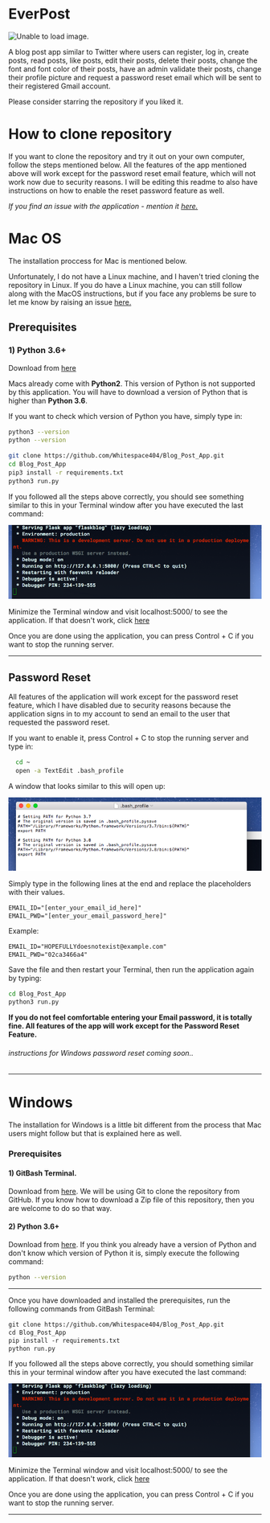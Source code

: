 # EverPost

![Unable to load image.](https://cdn.pixabay.com/photo/2015/01/20/12/51/imac-605421_960_720.jpg)

A blog post app similar to Twitter where users can register, log in, create posts, read posts, 
like posts, edit their posts, delete their posts, change the font and font color of their posts,
have an admin validate their posts, change their profile picture and request a password reset email
which will be sent to their registered Gmail account.

Please consider starring the repository if you liked it.

# **How to clone repository**

If you want to clone the repository and try it 
out on your own computer, follow the steps 
mentioned below. All the features of the app mentioned 
above will work except for the password reset email feature, which
will not work now due to security reasons. I will be editing this readme to 
also have instructions on how to enable the reset password feature as well.

_If you find an issue with the application - mention it [here.](https://github.com/Whitespace404/EverPost/issues/new)_


# Mac OS 
The installation proccess for Mac is mentioned below.

Unfortunately, I do not have a Linux machine, and I haven't tried cloning the repository in Linux.
If you do have a Linux machine, you can still follow along with the MacOS instructions, but if you
face any problems be sure to let me know by raising an issue [here.](https://github.com/Whitespace404/EverPost/issues/new)

## Prerequisites

### 1) Python 3.6+
Download from [here](https://www.python.org/)

Macs already come with **Python2**. This version of Python is not supported by this application.
You will have to download a version of Python that is higher than __Python 3.6__. 

If you want to check which version of Python you have, simply type in:

```bash
python3 --version
python --version
```

```bash
git clone https://github.com/Whitespace404/Blog_Post_App.git
cd Blog_Post_App
pip3 install -r requirements.txt 
python3 run.py
```

If you followed all the steps above correctly,
you should see something similar to this in your Terminal 
window after you have executed the last command:
  
<img src="success.png">

Minimize the Terminal window and visit localhost:5000/ to see the application. If that doesn't work, click 
<a href="http://127.0.0.1:5000/">here
</a>

Once you are done using the application, you can press Control + C if you want to stop the running server.

---

## Password Reset
All features of the application will work except for the password reset feature, 
which I have disabled due to security reasons because the application signs in to my account to 
send an email to the user that requested the password reset.

If you want to enable it, press Control + C to stop the running server and type in:

```bash
  cd ~
  open -a TextEdit .bash_profile
```

A window that looks similar to this will open up:

<img src="window.png"/>

Simply type in the following lines at the end and replace the placeholders with their values.

```
EMAIL_ID="[enter_your_email_id_here]"
EMAIL_PWD="[enter_your_email_password_here]"
```

Example:

```
EMAIL_ID="HOPEFULLYdoesnotexist@example.com"
EMAIL_PWD="02ca3466a4"
```


Save the file and then restart your Terminal, then run the application again by typing:

```bash
cd Blog_Post_App
python3 run.py
```

**If you do not feel comfortable entering your Email password, it is totally fine. All features of the app will work except for the Password Reset Feature.**


###### instructions for Windows password reset coming soon..

---
# Windows
The installation for Windows is a little
bit different from the process that Mac users might follow
but that is explained here as well.
### Prerequisites

#### 1) GitBash Terminal.
Download from [here](https://git-scm.com/downloads).
We will be using Git to clone the repository 
from GitHub. If you know how to download a Zip file
of this repository, then you are welcome to do so that way.

#### 2) Python 3.6+
Download from [here](https://www.python.org/).
If you think you already have a version of Python and don't know which version of Python it is, simply execute the following command:
```bash
python --version
```

---

Once you have downloaded and installed the prerequisites, run the following commands from GitBash Terminal:

```
git clone https://github.com/Whitespace404/Blog_Post_App.git
cd Blog_Post_App
pip install -r requirements.txt 
python run.py
```
  
If you followed all the steps above correctly,
you should something similar this in your terminal 
window after you have executed the last command:

<img src="success.png">


Minimize the Terminal window and visit localhost:5000/ to see the application. If that doesn't work, click 
<a href="http://127.0.0.1:5000/">here
</a>

Once you are done using the application, you can press Control + C if you want to stop the running server.

---
